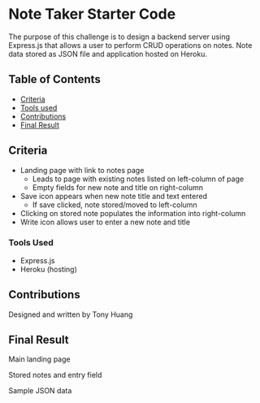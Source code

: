 # Note Taker Starter Code
The purpose of this challenge is to design a backend server using Express.js that allows a user to perform CRUD operations on notes. Note data stored as JSON file and application hosted on Heroku.

## Table of Contents
* [Criteria](#criteria)
* [Tools used](#tools-used)
* [Contributions](#contributions)
* [Final Result](#final-result)

## Criteria
* Landing page with link to notes page
    * Leads to page with existing notes listed on left-column of page
    * Empty fields for new note and title on right-column
* Save icon appears when new note title and text entered
    * If save clicked, note stored/moved to left-column
* Clicking on stored note populates the information into right-column
* Write icon allows user to enter a new note and title

### Tools Used
* Express.js
* Heroku (hosting)

## Contributions
Designed and written by Tony Huang

## Final Result
Main landing page
<img src='' alt=''/>

Stored notes and entry field
<img src='' alt=''/>

Sample JSON data
<img src='' alt=''/>
